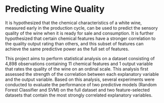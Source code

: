 # Predicting Wine Quality

It is hypothesized that the chemical characteristics of a white wine, measured early in the production cycle, can be used to predict the sensory quality of the wine when it is ready for sale and consumption.  It is further hypothesized that certain chemical features have a stronger correlation to the quality output rating than others, and this subset of features can achieve the same predictive power as the full set of features.

This project aims to perform statistical analysis on a dataset consisting of 4,898 observations containing 11 chemical features and 1 output variable that rates the quality of the wine on an ordinal scale.  This analysis first assessed the strength of the correlation between each explanatory variable and the output variable.  Based on this analysis, several experiments were conducted to evaluate the performance of two predictive models (Random Forest Classifier and SVM) on the full dataset and two feature-selected datasets that contain the most strongly correlated explanatory variables.  
